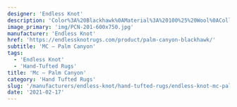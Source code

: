 ```yaml
---
designer: 'Endless Knot'
description: 'Color%3A%20Blackhawk%0AMaterial%3A%20100%25%20Wool%0ACollection%3A%20Hand-Tufted%20Collection'
image_primary: 'img/PCN-201-600x750.jpg'
manufacturer: 'Endless Knot'
href: 'https://endlessknotrugs.com/product/palm-canyon-blackhawk/'
subtitle: 'MC – Palm Canyon'
tags:
  - 'Endless Knot'
  - 'Hand-Tufted Rugs'
title: 'Mc – Palm Canyon'
category: 'Hand Tufted Rugs'
slug: '/manufacturers/endless-knot/hand-tufted-rugs/endless-knot-mc-palm-canyon'
date: '2021-02-17'
---
```

